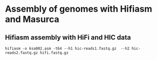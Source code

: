 # Assembly of genomes with Hifiasm and Masurca
## Hifiasm assembly with HiFi and HIC data
```
hifiasm -o ksa002.asm -t64 --h1 hic-reads1.fastq.gz  --h2 hic-reads2.fastq.gz hifi.fastq.gz
```